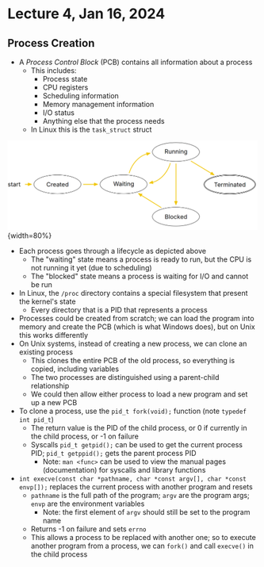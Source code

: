 # Lecture 4, Jan 16, 2024

## Process Creation

* A *Process Control Block* (PCB) contains all information about a process
	* This includes:
		* Process state
		* CPU registers
		* Scheduling information
		* Memory management information
		* I/O status
		* Anything else that the process needs
	* In Linux this is the `task_struct` struct

![Process lifecycle diagram.](./imgs/lec4_1.png){width=80%}

* Each process goes through a lifecycle as depicted above
	* The "waiting" state means a process is ready to run, but the CPU is not running it yet (due to scheduling)
	* The "blocked" state means a process is waiting for I/O and cannot be run
* In Linux, the `/proc` directory contains a special filesystem that present the kernel's state
	* Every directory that is a PID that represents a process
* Processes could be created from scratch; we can load the program into memory and create the PCB (which is what Windows does), but on Unix this works differently
* On Unix systems, instead of creating a new process, we can clone an existing process
	* This clones the entire PCB of the old process, so everything is copied, including variables
	* The two processes are distinguished using a parent-child relationship
	* We could then allow either process to load a new program and set up a new PCB
* To clone a process, use the `pid_t fork(void);` function (note `typedef int pid_t`)
	* The return value is the PID of the child process, or 0 if currently in the child process, or -1 on failure
	* Syscalls `pid_t getpid();` can be used to get the current process PID; `pid_t getppid();` gets the parent process PID
		* Note: `man <func>` can be used to view the manual pages (documentation) for syscalls and library functions
* `int execve(const char *pathname, char *const argv[], char *const envp[]);` replaces the current process with another program and resets
	* `pathname` is the full path of the program; `argv` are the program args; `envp` are the environment variables
		* Note: the first element of `argv` should still be set to the program name
	* Returns -1 on failure and sets `errno`
	* This allows a process to be replaced with another one; so to execute another program from a process, we can `fork()` and call `execve()` in the child process

